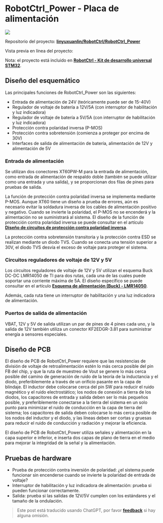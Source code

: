 # RobotCtrl_Power - Placa de alimentación

![](https://wiki-media-1253965369.cos.ap-guangzhou.myqcloud.com/img/20220527113517.png)

Repositorio del proyecto: [**linyuxuanlin/RobotCtrl/RobotCtrl_Power**](https://github.com/linyuxuanlin/RobotCtrl/tree/main/RobotCtrl_MultiBoard_Project/RobotCtrl_Power)

Vista previa en línea del proyecto:

<div class="altium-iframe-viewer">
  <div
    class="altium-ecad-viewer"
    data-project-src="https://github.com/linyuxuanlin/RobotCtrl/raw/main/RobotCtrl_MultiBoard_Project/RobotCtrl_Power_V0.3B.zip"
  ></div>
</div>

Nota: el proyecto está incluido en [**RobotCtrl - Kit de desarrollo universal STM32**](https://wiki-power.com/es/RobotCtrl-STM32%E9%80%9A%E7%94%A8%E5%BC%80%E5%8F%91%E5%A5%97%E4%BB%B6).

## Diseño del esquemático

Las principales funciones de RobotCtrl_Power son las siguientes:

- Entrada de alimentación de 24V (teóricamente puede ser de 15-40V)
- Regulador de voltaje de batería a 12V/5A (con interruptor de habilitación y luz indicadora)
- Regulador de voltaje de batería a 5V/5A (con interruptor de habilitación y luz indicadora)
- Protección contra polaridad inversa (P-MOS)
- Protección contra sobretensión (comienza a proteger por encima de 30V)
- Interfaces de salida de alimentación de batería, alimentación de 12V y alimentación de 5V

### Entrada de alimentación

Se utilizan dos conectores XT60PW-M para la entrada de alimentación, como entrada de alimentación de respaldo doble (también se puede utilizar como una entrada y una salida), y se proporcionan dos filas de pines para pruebas de salida.

La función de protección contra polaridad inversa se implementa mediante P-MOS. Aunque XT60 tiene un diseño a prueba de errores, aún es necesario evitar la soldadura inversa de los cables de alimentación positivo y negativo. Cuando se invierte la polaridad, el P-MOS no se encenderá y la alimentación no se suministrará al sistema. El diseño de la función de protección contra polaridad inversa se puede consultar en el artículo [**Diseño de circuitos de protección contra polaridad inversa**](https://wiki-power.com/es/%E9%98%B2%E5%8F%8D%E6%8E%A5%E7%94%B5%E8%B7%AF%E7%9A%84%E8%AE%BE%E8%AE%A1).

La protección contra sobretensión transitoria y la protección contra ESD se realizan mediante un diodo TVS. Cuando se conecta una tensión superior a 30V, el diodo TVS desvía el exceso de voltaje para proteger el sistema.

### Circuitos reguladores de voltaje de 12V y 5V

Los circuitos reguladores de voltaje de 12V y 5V utilizan el esquema Buck DC-DC LMR14050 de TI para dos rutas, cada una de las cuales puede soportar una corriente máxima de 5A. El diseño específico se puede consultar en el artículo [**Esquema de alimentación (Buck) - LMR14050**](https://wiki-power.com/es/%E7%94%B5%E6%BA%90%E6%96%B9%E6%A1%88%EF%BC%88Buck%EF%BC%89-LMR14050).

Además, cada ruta tiene un interruptor de habilitación y una luz indicadora de alimentación.

### Puertos de salida de alimentación

VBAT, 12V y 5V de salida utilizan un par de pines de 4 pines cada uno, y la salida de 12V también utiliza un conector KF2EDGR-3.81 para suministrar energía a sensores especiales.

## Diseño de PCB

El diseño de PCB de RobotCtrl_Power requiere que las resistencias de división de voltaje de retroalimentación estén lo más cerca posible del pin FB del chip, y que la ruta de muestreo de Vout se genere lo más cerca posible del camino de generación de ruido de la teoría de la inductancia y el diodo, preferiblemente a través de un orificio pasante en la capa de blindaje. El inductor debe colocarse cerca del pin SW para reducir el ruido magnético y el ruido electrostático; los nodos de conexión a tierra de los diodos, los capacitores de entrada y salida deben ser lo más pequeños posible, y preferiblemente conectarse a la tierra del sistema en un solo punto para minimizar el ruido de conducción en la capa de tierra del sistema; los capacitores de salida deben colocarse lo más cerca posible de los nodos del inductor y el diodo, y las líneas deben ser cortas y gruesas para reducir el ruido de conducción y radiación y mejorar la eficiencia.

El diseño de PCB de RobotCtrl_Power utiliza señales y alimentación en la capa superior e inferior, e inserta dos capas de plano de tierra en el medio para mejorar la integridad de la señal y la alimentación.

## Pruebas de hardware

- Prueba de protección contra inversión de polaridad: ¿el sistema puede funcionar sin encenderse cuando se invierte la polaridad de entrada de voltaje?
- Interruptor de habilitación y luz indicadora de alimentación: prueba si pueden funcionar correctamente.
- Salida: prueba si las salidas de 12V/5V cumplen con los estándares y el tamaño de la ondulación.

> Este post está traducido usando ChatGPT, por favor [**feedback**](https://github.com/linyuxuanlin/Wiki_MkDocs/issues/new) si hay alguna omisión.